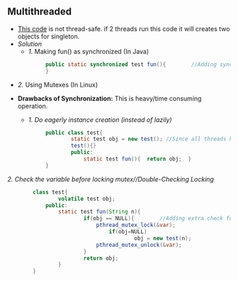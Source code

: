 ## Multithreaded
- [This code](/Languages/Programming_Languages/c++/Design_Pattens/Creational/Singleton/Code/Lazy_Initialization) is not thread-safe. if 2 threads run this code it will creates two objects for singleton.
- *Solution*
  - *1.* Making fun() as synchronized (In Java)
```java
            public static synchronized test fun(){        //Adding synchronized makes every thread to wait for its turn.    
            }
```
  - *2.* Using Mutexes (In Linux)
    
- **Drawbacks of Synchronization:** This is heavy/time consuming operation.
  - *1. Do eagerly instance creation (instead of lazily)*
```java
            public class test{
                    static test obj = new test(); //Since all threads have same DS. so there will be only 1 copy of obj.
                    test(){}
                    public:
                        static test fun(){  return obj;  }
            }
```
*2. Check the variable before locking mutex//Double-Checking Locking*
```java
        class test{
                volatile test obj;
            public:
                static test fun(String n){
                        if(obj == NULL){        //Adding extra check for Object reduces overhead significantly.
                            pthread_mutex_lock(&var);
                                if(obj=NULL)
                                        obj = new test(n);
                            pthread_mutex_unlock(&var);
                        }
                        return obj;    
                }
        }
```
